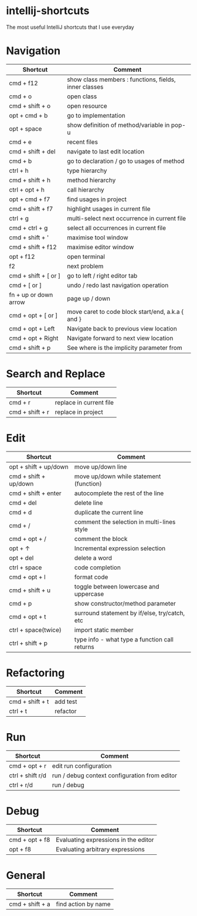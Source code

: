 # intellij-shortcuts
The most useful IntelliJ shortcuts that I use everyday


# Navigation
| Shortcut              | Comment                                               |
| --------------------- | ----------------------------------------------------- |
| cmd + f12             | show class members : functions, fields, inner classes |
| cmd + o               | open class                                            |
| cmd + shift + o       | open resource                                         |
| opt + cmd + b         | go to implementation                                  |
| opt + space           | show definition of method/variable in pop-u           |
| cmd + e               | recent files                                          |
| cmd + shift + del     | navigate to last edit location                        |
| cmd + b               | go to declaration / go to usages of method            |
| ctrl + h              | type hierarchy                                        |
| cmd + shift + h       | method hierarchy                                      |
| ctrl + opt + h        | call hierarchy                                        |
| opt + cmd + f7        | find usages in project                                |
| cmd + shift + f7      | highlight usages in current file                      |
| ctrl + g              | multi-select next occurrence in current file          |
| cmd + ctrl + g        | select all occurrences in current file                |
| cmd + shift + '       | maximise tool window                                  |
| cmd + shift + f12     | maximise editor window                                |
| opt + f12             | open terminal                                         |
| f2                    | next problem                                          |
| cmd + shift + [ or ]  | go to left / right editor tab                         |
| cmd + [ or ]          | undo / redo last navigation operation                 |
| fn + up or down arrow | page up / down                                        |
| cmd + opt + [ or ]    | move caret to code block start/end, a.k.a { and }     |
| cmd + opt + Left      | Navigate back to previous view location               |
| cmd + opt + Right     | Navigate forward to next view location                |
| cmd + shift + p       | See where is the implicity parameter from             |

# Search and Replace
| Shortcut        | Comment                 |
| --------------- | ----------------------- |
| cmd + r         | replace in current file |
| cmd + shift + r | replace in project      |

# Edit
| Shortcut              | Comment                                       |
| --------------------- | --------------------------------------------- |
| opt + shift + up/down | move up/down line                             |
| cmd + shift + up/down | move up/down while statement (function)       |
| cmd + shift + enter   | autocomplete the rest of the line             |
| cmd + del             | delete line                                   |
| cmd + d               | duplicate the current line                    |
| cmd + /               | comment the selection in multi-lines style    |
| cmd + opt + /         | comment the block                             |
| opt + ↑               | Incremental expression selection              |
| opt + del             | delete a word                                 |
| ctrl + space          | code completion                               |
| cmd + opt + l         | format code                                   |
| cmd + shift + u       | toggle between lowercase and uppercase        |
| cmd + p               | show constructor/method parameter             |
| cmd + opt + t         | surround statement by if/else, try/catch, etc |
| ctrl + space(twice)   | import static member                          |
| ctrl + shift + p      | type info - what type a function call returns |

# Refactoring
| Shortcut        | Comment  |
| --------------- | -------- |
| cmd + shift + t | add test |
| ctrl + t        | refactor |

# Run
| Shortcut         | Comment                                       |
| ---------------- | --------------------------------------------- |
| cmd + opt + r    | edit run configuration                        |
| ctrl + shift r/d | run / debug context configuration from editor |
| ctrl + r/d       | run / debug                                   |

# Debug
| Shortcut       | Comment                              |
| -------------- | ------------------------------------ |
| cmd + opt + f8 | Evaluating expressions in the editor |
| opt + f8       | Evaluating arbitrary expressions     |

# General
| Shortcut        | Comment             |
| --------------- | ------------------- |
| cmd + shift + a | find action by name |
